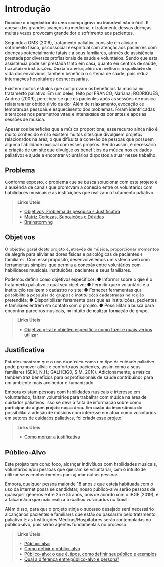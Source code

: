 # Introdução

Receber o diagnóstico de uma doença grave ou incurável não é fácil. E apesar dos grandes avanços da medicina, o tratamento dessas doenças muitas vezes provocam grande dor e sofrimento aos pacientes. 

Segundo a OMS (2016), tratamento paliativo consiste em aliviar o sofrimento físico, psicossocial e espiritual com atenção aos pacientes com doenças potencialmente fatais e a seus familiares, através de assistência prestada por diversos profissionais de saúde e voluntários. Sendo que esta assistência pode ser prestada tanto em casa, quanto em centros de saúde, hospitais e instituições. Desta maneira, além de melhorar a qualidade de vida dos envolvidos, também beneficia o sistema de saúde, pois reduz internações hospitalares desnecessárias. 

Existem muitos estudos que comprovam os benefícios da música no tratamento paliativo. Em um deles, feito por FRANCO, Mariana; RODRIGUES, Andrea (2009), percebeu-se que os pacientes após as sessões de música relataram ter obtido alívio da dor. Além de relaxamento, evocação de lembranças pessoais e esquecimento dos problemas. Foram identificadas alterações nos parâmetros vitais e intensidade da dor antes e após as sessões de música.

Apesar dos benefícios que a música proporciona, esse recurso ainda não é muito conhecido e não existem muitos sites que divulguem projetos relacionados na área, o que dificulta a conexão de pessoas que possuem alguma habilidade musical com esses projetos. Sendo assim, é necessário a criação de um site que divulgue os benefícios da música nos cuidados paliativos e ajude a encontrar voluntários dispostos a atuar nesse trabalho.


## Problema

Conforme exposto, o problema que se busca solucionar com este projeto é a ausência de canais que promovam a conexão entre os voluntários com habilidades musicais e as instituições que realizam o tratamento paliativo.

> **Links Úteis**:
> - [Objetivos, Problema de pesquisa e Justificativa](https://medium.com/@versioparole/objetivos-problema-de-pesquisa-e-justificativa-c98c8233b9c3)
> - [Matriz Certezas, Suposições e Dúvidas](https://medium.com/educa%C3%A7%C3%A3o-fora-da-caixa/matriz-certezas-suposi%C3%A7%C3%B5es-e-d%C3%BAvidas-fa2263633655)
> - [Brainstorming](https://www.euax.com.br/2018/09/brainstorming/)

## Objetivos

O objetivo geral deste projeto é, através da música, proporcionar momentos de alegria para aliviar as dores físicas e psicológicas de pacientes e familiares. Com esse propósito, desenvolveremos um sistema web com ferramentas simples, que permita a conexão entre voluntários com habilidades musicais, instituições, pacientes e seus familiares.

Podemos definir como objetivos específicos:
●	Informar sobre o que é o tratamento paliativo e qual seu objetivo;
●	Permitir que o voluntário e a instituição realizem o cadastro no site;
●	Fornecer ferramentas que possibilite a pesquisa de grupos e instituições cadastradas na região pretendida;
●	Disponibilizar ferramenta para que as instituições, pacientes e familiares entrem em contato com o projeto.
●	Possibilitar a busca para encontrar parceiros musicais, no intuito de realizar formação de grupo.

 
> **Links Úteis**:
> - [Objetivo geral e objetivo específico: como fazer e quais verbos utilizar](https://blog.mettzer.com/diferenca-entre-objetivo-geral-e-objetivo-especifico/)

## Justificativa

Estudos mostram que o uso da música como um tipo de cuidado paliativo pode promover alívio e conforto aos pacientes, assim como a seus familiares (SEKI, N.H.; GALHEIGO, S.M. 2010). Adicionalmente, a música também traz benefícios para os profissionais de saúde contribuindo para um ambiente mais acolhedor e humanizado. 

Embora existam pessoas com habilidades musicais e interesse em voluntariado, faltam voluntários para trabalhar com música na área de cuidados paliativos. Isso se deve à falta de informação sobre como participar de algum projeto nessa área. Em razão da importância de possibilitar a adesão de músicos com interesse em atuar como voluntários em setores de cuidados paliativos, foi criado esse projeto. 


> **Links Úteis**:
> - [Como montar a justificativa](https://guiadamonografia.com.br/como-montar-justificativa-do-tcc/)

## Público-Alvo

Este projeto tem como foco, alcançar indivíduos com habilidades musicais, voluntários e/ou pessoas que queiram se voluntariar, com o intuito de utilizar seus conhecimentos para ajudar outras pessoas.

Embora, qualquer pessoa maior de 18 anos e que esteja habituada com o uso da internet possa se candidatar, nosso público-alvo serão pessoas de quaisquer gêneros entre 25 e 55 anos, pois de acordo com o IBGE (2019), é a faixa etária que mais realiza trabalhos voluntários no Brasil.

Além disso, para que o projeto atinja o sucesso desejado será necessário alcançar os pacientes e familiares que estão ou passaram pelo tratamento paliativo. E as Instituições Médicas/Hospitalares serão contempladas no público-alvo, pois serão agentes fundamentais no processo.


> **Links Úteis**:
> - [Público-alvo](https://blog.hotmart.com/pt-br/publico-alvo/)
> - [Como definir o público alvo](https://exame.com/pme/5-dicas-essenciais-para-definir-o-publico-alvo-do-seu-negocio/)
> - [Público-alvo: o que é, tipos, como definir seu público e exemplos](https://klickpages.com.br/blog/publico-alvo-o-que-e/)
> - [Qual a diferença entre público-alvo e persona?](https://rockcontent.com/blog/diferenca-publico-alvo-e-persona/)
